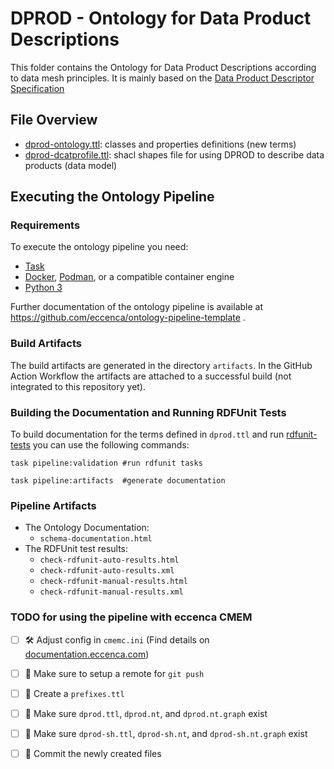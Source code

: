# DPROD - Ontology for Data Product Descriptions

This folder contains the Ontology for Data Product Descriptions according to data mesh principles. It is mainly based on the [Data Product Descriptor Specification](https://dpds.opendatamesh.org/resources/specifications/1.0.0-DRAFT/)

## File Overview

- [dprod-ontology.ttl](dprod-ontology.ttl): classes and properties definitions (new terms)
- [dprod-dcatprofile.ttl](dprod-dcatprofile.ttl): shacl shapes file for using DPROD to describe data products (data model)


## Executing the Ontology Pipeline

### Requirements

To execute the ontology pipeline you need:
- [Task](https://taskfile.dev/)
- [Docker](https://www.docker.com/), [Podman](https://podman.io/), or a compatible container engine
- [Python 3](https://www.python.org/)

Further documentation of the ontology pipeline is available at https://github.com/eccenca/ontology-pipeline-template .

### Build Artifacts

The build artifacts are generated in the directory `artifacts`. In the GitHub Action Workflow the artifacts are attached to a successful build (not integrated to this repository yet).

### Building the Documentation and Running RDFUnit Tests

To build documentation for the terms defined in `dprod.ttl` and run [rdfunit-tests](https://github.com/AKSW/RDFUnit) you can use the following commands:

```
task pipeline:validation #run rdfunit tasks

task pipeline:artifacts  #generate documentation
```

### Pipeline Artifacts
- The Ontology Documentation:
  - `schema-documentation.html`
- The RDFUnit test results:
  - `check-rdfunit-auto-results.html`
  - `check-rdfunit-auto-results.xml`
  - `check-rdfunit-manual-results.html`
  - `check-rdfunit-manual-results.xml`
 
### TODO for using the pipeline with eccenca CMEM

- [ ] 🛠️ Adjust config in `cmemc.ini` (Find details on [documentation.eccenca.com](https://documentation.eccenca.com/latest/automate/cmemc-command-line-interface/configuration/file-based-configuration/))
- [ ] 📡 Make sure to setup a remote for `git push`
- [ ] 🔗 Create a `prefixes.ttl`
- [ ] 📑 Make sure `dprod.ttl`, `dprod.nt`, and `dprod.nt.graph` exist
- [ ] 📝 Make sure `dprod-sh.ttl`, `dprod-sh.nt`, and `dprod-sh.nt.graph` exist
- [ ] 💾 Commit the newly created files


